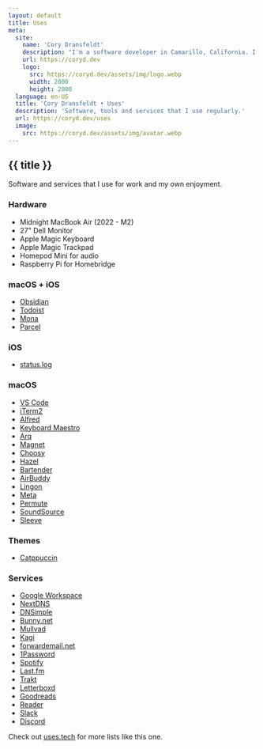 ```yaml
---
layout: default
title: Uses
meta:
  site:
    name: 'Cory Dransfeldt'
    description: "I'm a software developer in Camarillo, California. I enjoy hanging out with my beautiful family and 4 rescue dogs, technology, automation, music, writing, reading and tv and movies."
    url: https://coryd.dev
    logo:
      src: https://coryd.dev/assets/img/logo.webp
      width: 2000
      height: 2000
  language: en-US
  title: 'Cory Dransfeldt • Uses'
  description: 'Software, tools and services that I use regularly.'
  url: https://coryd.dev/uses
  image:
    src: https://coryd.dev/assets/img/avatar.webp
---
```


<h2
  class="m-0 text-xl font-black leading-tight tracking-normal dark:text-gray-200 md:text-2xl mb-2"
>
  {{ title }}
</h2>

Software and services that I use for work and my own enjoyment.

<h3 className="text-xl font-extrabold leading-9 tracking-tight text-gray-900 dark:text-gray-100 sm:text-2xl sm:leading-10 md:text-4xl md:leading-14">Hardware</h3>

- Midnight MacBook Air (2022 - M2)
- 27" Dell Monitor
- Apple Magic Keyboard
- Apple Magic Trackpad
- Homepod Mini for audio
- Raspberry Pi for Homebridge

<h3 className="text-xl font-extrabold leading-9 tracking-tight text-gray-900 dark:text-gray-100 sm:text-2xl sm:leading-10 md:text-4xl md:leading-14">macOS + iOS</h3>

- [Obsidian](https://obsidian.md)
- [Todoist](https://todoist.com)
- [Mona](https://mastodon.social/@MonaApp)
- [Parcel](https://parcelapp.net)

<h3 className="text-xl font-extrabold leading-9 tracking-tight text-gray-900 dark:text-gray-100 sm:text-2xl sm:leading-10 md:text-4xl md:leading-14">iOS</h3>

- [status.log](https://apps.apple.com/ca/app/status-log/id6444921793)

<h3 className="text-xl font-extrabold leading-9 tracking-tight text-gray-900 dark:text-gray-100 sm:text-2xl sm:leading-10 md:text-4xl md:leading-14">macOS</h3>

- [VS Code](https://code.visualstudio.com)
- [iTerm2](https://iterm2.com)
- [Alfred](https://alfredapp.com)
- [Keyboard Maestro](https://www.keyboardmaestro.com/)
- [Arq](https://www.arqbackup.com)
- [Magnet](https://magnet.crowdcafe.com)
- [Choosy](https://choosy.app)
- [Hazel](https://www.noodlesoft.com)
- [Bartender](https://www.macbartender.com)
- [AirBuddy](https://v2.airbuddy.app)
- [Lingon](https://www.peterborgapps.com/lingon)
- [Meta](https://www.nightbirdsevolve.com/meta)
- [Permute](https://software.charliemonroe.net/permute)
- [SoundSource](https://rogueamoeba.com/soundsource)
- [Sleeve](https://replay.software/sleeve)

<h3 className="text-xl font-extrabold leading-9 tracking-tight text-gray-900 dark:text-gray-100 sm:text-2xl sm:leading-10 md:text-4xl md:leading-14">Themes</h3>

- [Catppuccin](https://github.com/catppuccin)

<h3 className="text-xl font-extrabold leading-9 tracking-tight text-gray-900 dark:text-gray-100 sm:text-2xl sm:leading-10 md:text-4xl md:leading-14">Services</h3>

- [Google Workspace](https://workspace.google.com)
- [NextDNS](https://nextdns.io/?from=m56mt3z6)
- [DNSimple](https://dnsimple.com/r/3a7cbb9e15df8f)
- [Bunny.net](https://bunny.net?ref=revw3mehej)
- [Mullvad](https://mullvad.net)
- [Kagi](https://kagi.com)
- [forwardemail.net](https://forwardemail.net)
- [1Password](https://1password.com)
- [Spotify](https://spotify.com)
- [Last.fm](https://last.fm)
- [Trakt](https://trakt.tv)
- [Letterboxd](https://letterboxd.com)
- [Goodreads](https://goodreads.com)
- [Reader](https://readwise.io/read)
- [Slack](http://slack.com)
- [Discord](http://discord.com)

Check out [uses.tech](https://uses.tech) for more lists like this one.
